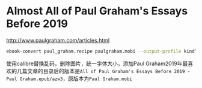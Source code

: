 # Almost All of Paul Graham's Essays Before 2019

http://www.paulgraham.com/articles.html


```sh
ebook-convert paul_graham.recipe paulgraham.mobi --output-profile kindle
```

使用calibre替换乱码，删除图片，统一字体大小，添加Paul Graham2019年最喜欢的几篇文章的目录后的版本是`All of Paul Graham's Essays Before 2019 - Paul Graham.epub/azw3`，原版本为`Paul Graham.mobi`